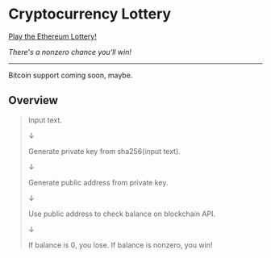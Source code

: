 # Cryptocurrency Lottery

[Play the Ethereum Lottery!](https://colab.research.google.com/github/jagrajs/Cryptocurrency_Lottery/blob/master/Cryptocurrency_Lottery.ipynb)

*There's a nonzero chance you'll win!*

---
Bitcoin support coming soon, maybe.

## Overview

>Input text.
>
>&darr;
>
>Generate private key from sha256(input text).
>
>&darr;
>
>Generate public address from private key.
>
>&darr;
>
>Use public address to check balance on blockchain API.
>
>&darr;
>
>If balance is 0, you lose. If balance is nonzero, you win!

